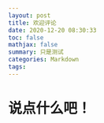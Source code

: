 ```yaml
---
layout: post
title: 欢迎评论
date: 2020-12-20 08:30:33
toc: false
mathjax: false
summary: 只是测试
categories: Markdown
tags:
---
```

# 说点什么吧！
